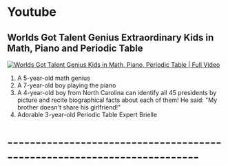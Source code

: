# Youtube
## Worlds Got Talent Genius Extraordinary Kids in Math, Piano and Periodic Table
[![Worlds Got Talent Genius Kids in Math, Piano, Periodic Table | Full Video](https://www.google.co.uk/imgres?imgurl=https%3A%2F%2Fi.ytimg.com%2Fvi%2FRbNox4BJwl0%2Fmaxresdefault.jpg&imgrefurl=https%3A%2F%2Fwww.youtube.com%2Fwatch%3Fv%3DRbNox4BJwl0&docid=0uQxdJS8UbMnnM&tbnid=oRx9OYkaTlkaZM%3A&vet=10ahUKEwjQ9aazrJvXAhUB2xoKHffEAN0QMwhJKAwwDA..i&w=1280&h=720&client=ubuntu&bih=951&biw=1855&q=click%20tube%20extraordinary%20kids&ved=0ahUKEwjQ9aazrJvXAhUB2xoKHffEAN0QMwhJKAwwDA&iact=mrc&uact=8)](https://www.youtube.com/watch?v=RbNox4BJwl0 "Worlds Got Talent Genius Kids in Math, Piano, Periodic Table | Full Video")

1) A 5-year-old math genius
2) A 7-year-old boy playing the piano
3) A 4-year-old boy from North Carolina can identify all 45 presidents by picture and recite biographical facts about each of them! He said: "My brother doesn't share his girlfriend!"
4) Adorable 3-year-old Periodic Table Expert Brielle


# ------------------------------------------------------------------------

